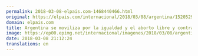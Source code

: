 ```yaml
---
permalink: 2018-03-08-elpais.com-1468440466.html
original: https://elpais.com/internacional/2018/03/08/argentina/1520529990_166231.html#?ref=rss&format=simple&link=link
domain: elpais.com
title: Argentina se moviliza por la igualdad y el aborto libre y contra los feminicidios
image: https://ep00.epimg.net/internacional/imagenes/2018/03/08/argentina/1520529990_166231_1520530782_rrss_normal.jpg
date: 2018-03-08 21:12:24
translations: en
---
```


